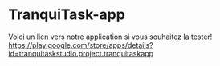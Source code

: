# TranquiTask-app

Voici un lien vers notre application si vous souhaitez la tester!
https://play.google.com/store/apps/details?id=tranquitaskstudio.project.tranquitaskapp
